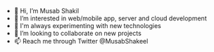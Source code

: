- 👋 Hi, I’m Musab Shakil
- 👀 I’m interested in web/mobile app, server and cloud development
- 🌱 I'm always experimenting with new technologies
- 💞️ I’m looking to collaborate on new projects
- 📫 Reach me through Twitter @MusabShakeel

<!---
MusabShakeel576/MusabShakeel576 is a ✨ special ✨ repository because its `README.md` (this file) appears on your GitHub profile.
You can click the Preview link to take a look at your changes.
--->
